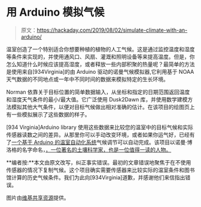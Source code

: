 # 用 Arduino 模拟气候

> 原文：<https://hackaday.com/2019/08/02/simulate-climate-with-an-arduino/>

温室创造了一个特别适合你想要种植的植物的人工气候。这是通过监控温度和湿度等条件来实现的，并使用通风口、风扇、灌溉和照明设备等来提高温度。但是，你怎么知道什么时候应该提高湿度，或者释放一些内部积聚的热量呢？最简单的方法是使用来自[934Virginia]的由 Arduino 驱动的诺曼气候模拟器,它利用基于 NOAA 天气数据的不同地点或一年中不同时间的数据来模拟特定的生长环境。

Norman 依靠关于目标位置的简单数据输入，从坐标和指定的日期范围返回温度和湿度天气条件的最小/最大值。它广泛使用 Dusk2Dawn 库，并使用数学建模方法模拟其他大气条件，以便对目标气候做出相对准确的估计。在该项目的绘图页上有一些模拟展示了这些数据的样子。

[934 Virginia]Arduino library 使用这些数据来比较您的温室中的目标气候和实际传感器读数之间的差异。从那里你可以手动改变环境，或者如果你运气好，已经有了[一个基于 Arduino 的温室自动化系统](https://hackaday.com/2012/06/05/large-scale-arduino-controlled-greenhouse-does-some-serious-farming/)气候调节可以自动完成。该项目以诺曼·博洛格的名字命名，[，一位著名的土壤科学家，也是一位值得一读的人物。](https://hackaday.com/2018/03/26/norman-borlaug-saves-a-billion/)

**编者按:**本文由原文改写，纠正事实错误。最初的文章错误地聚焦于在不使用传感器的情况下复制气候。这个项目确实需要传感器来比较实际的温室条件和图书馆计算的历史气候条件。我们为此向[934Virginia]道歉，并感谢他们来信指出错误。

图片由[维基共享资源](https://upload.wikimedia.org/wikipedia/commons/8/8f/Greenhouse_for_strawberry.jpg)提供。
